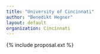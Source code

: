 ```yaml
---
title: "University of Cincinnati"
author: "Benedikt Hegner"
layout: default
organization: Cincinnati
---
```


{% include proposal.ext %}
